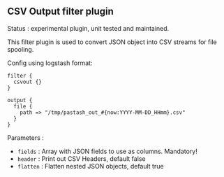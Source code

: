 CSV Output filter plugin
---

Status : experimental plugin, unit tested and maintained.

This filter plugin is used to convert JSON object into CSV streams for file spooling.

Config using logstash format:
````
filter {
  csvout {}
}

output {
  file {
    path => "/tmp/pastash_out_#{now:YYYY-MM-DD_HHmm}.csv"
  }
}
````

Parameters :
* ``fields`` : Array with JSON fields to use as columns. Mandatory!
* ``header`` : Print out CSV Headers, default false
* ``flatten`` : Flatten nested JSON objects, default true

